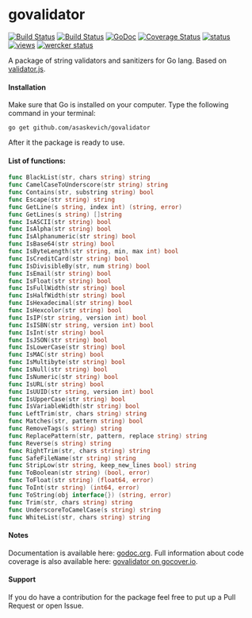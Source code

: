 govalidator
===========
[![Build Status](https://drone.io/github.com/asaskevich/govalidator/status.png)](https://drone.io/github.com/asaskevich/govalidator/latest) [![Build Status](https://travis-ci.org/asaskevich/govalidator.svg?branch=master)](https://travis-ci.org/asaskevich/govalidator) [![GoDoc](https://godoc.org/github.com/asaskevich/govalidator?status.png)](https://godoc.org/github.com/asaskevich/govalidator) [![Coverage Status](https://img.shields.io/coveralls/asaskevich/govalidator.svg)](https://coveralls.io/r/asaskevich/govalidator?branch=master) [![status](https://sourcegraph.com/api/repos/github.com/asaskevich/govalidator/.badges/status.png)](https://sourcegraph.com/github.com/asaskevich/govalidator) [![views](https://sourcegraph.com/api/repos/github.com/asaskevich/govalidator/.counters/views.png)](https://sourcegraph.com/github.com/asaskevich/govalidator)
[![wercker status](https://app.wercker.com/status/1ec990b09ea86c910d5f08b0e02c6043/s "wercker status")](https://app.wercker.com/project/bykey/1ec990b09ea86c910d5f08b0e02c6043)

A package of string validators and sanitizers for Go lang. Based on [validator.js](https://github.com/chriso/validator.js).

#### Installation
Make sure that Go is installed on your computer.
Type the following command in your terminal:

	go get github.com/asaskevich/govalidator
	
After it the package is ready to use.


#### List of functions:
```go
func BlackList(str, chars string) string
func CamelCaseToUnderscore(str string) string
func Contains(str, substring string) bool
func Escape(str string) string
func GetLine(s string, index int) (string, error)
func GetLines(s string) []string
func IsASCII(str string) bool
func IsAlpha(str string) bool
func IsAlphanumeric(str string) bool
func IsBase64(str string) bool
func IsByteLength(str string, min, max int) bool
func IsCreditCard(str string) bool
func IsDivisibleBy(str, num string) bool
func IsEmail(str string) bool
func IsFloat(str string) bool
func IsFullWidth(str string) bool
func IsHalfWidth(str string) bool
func IsHexadecimal(str string) bool
func IsHexcolor(str string) bool
func IsIP(str string, version int) bool
func IsISBN(str string, version int) bool
func IsInt(str string) bool
func IsJSON(str string) bool
func IsLowerCase(str string) bool
func IsMAC(str string) bool
func IsMultibyte(str string) bool
func IsNull(str string) bool
func IsNumeric(str string) bool
func IsURL(str string) bool
func IsUUID(str string, version int) bool
func IsUpperCase(str string) bool
func IsVariableWidth(str string) bool
func LeftTrim(str, chars string) string
func Matches(str, pattern string) bool
func RemoveTags(s string) string
func ReplacePattern(str, pattern, replace string) string
func Reverse(s string) string
func RightTrim(str, chars string) string
func SafeFileName(str string) string
func StripLow(str string, keep_new_lines bool) string
func ToBoolean(str string) (bool, error)
func ToFloat(str string) (float64, error)
func ToInt(str string) (int64, error)
func ToString(obj interface{}) (string, error)
func Trim(str, chars string) string
func UnderscoreToCamelCase(s string) string
func WhiteList(str, chars string) string
```
#### Notes
Documentation is available here: [godoc.org](https://godoc.org/github.com/asaskevich/govalidator).
Full information about code coverage is also available here: [govalidator on gocover.io](http://gocover.io/github.com/asaskevich/govalidator).

#### Support
If you do have a contribution for the package feel free to put up a Pull Request or open Issue.
